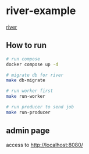 # river-example

[river](https://github.com/riverqueue/river)

## How to run

```sh
# run compose
docker compose up -d

# migrate db for river 
make db-migrate

# run worker first
make run-worker

# run producer to send job
make run-producer
```

## admin page

access to [http://localhost:8080/](http://localhost:8080/)
